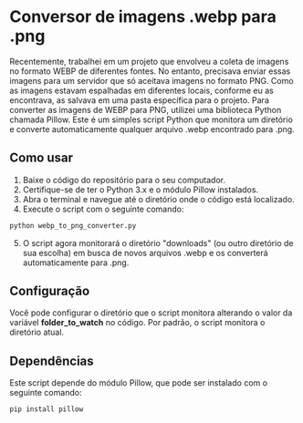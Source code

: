 # Conversor de imagens .webp para .png

Recentemente, trabalhei em um projeto que envolveu a coleta de imagens no formato WEBP de diferentes fontes. No entanto, precisava enviar essas imagens para um servidor que só aceitava imagens no formato PNG. Como as imagens estavam espalhadas em diferentes locais, conforme eu as encontrava, as salvava em uma pasta específica para o projeto. Para converter as imagens de WEBP para PNG, utilizei uma biblioteca Python chamada Pillow. Este é um simples script Python que monitora um diretório e converte automaticamente qualquer arquivo .webp encontrado para .png.

## Como usar

1. Baixe o código do repositório para o seu computador.
2. Certifique-se de ter o Python 3.x e o módulo Pillow instalados.
3. Abra o terminal e navegue até o diretório onde o código está localizado.
4. Execute o script com o seguinte comando:

```Python
python webp_to_png_converter.py
```

5. O script agora monitorará o diretório "downloads" (ou outro diretório de sua escolha) em busca de novos arquivos .webp e os converterá automaticamente para .png.

## Configuração

Você pode configurar o diretório que o script monitora alterando o valor da variável **folder_to_watch** no código.
Por padrão, o script monitora o diretório atual.

## Dependências

Este script depende do módulo Pillow, que pode ser instalado com o seguinte comando:

```Python
pip install pillow
```
